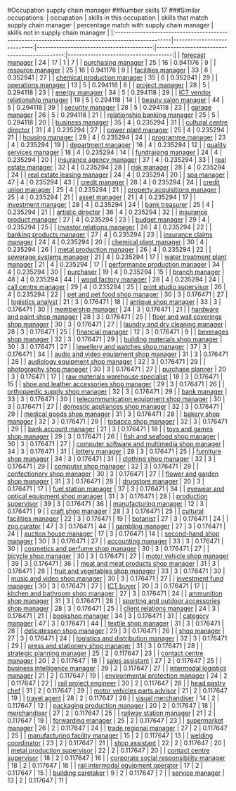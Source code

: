 #Occupation supply chain manager
##Number skills 17
###Similar occupations:
| occupation                                                                                        |   skills in this occupation |   skills that match supply chain manager |   percentage match with supply chain manager |   skills not in supply chain manager |
|:--------------------------------------------------------------------------------------------------|----------------------------:|-----------------------------------------:|---------------------------------------------:|-------------------------------------:|
| [forecast manager](forecast_manager.md)                                                           |                          24 |                                       17 |                                     1        |                                    7 |
| [purchasing manager](purchasing_manager.md)                                                       |                          25 |                                       16 |                                     0.941176 |                                    9 |
| [resource manager](resource_manager.md)                                                           |                          25 |                                       16 |                                     0.941176 |                                    9 |
| [facilities manager](facilities_manager.md)                                                       |                          33 |                                        6 |                                     0.352941 |                                   27 |
| [chemical production manager](chemical_production_manager.md)                                     |                          35 |                                        6 |                                     0.352941 |                                   29 |
| [operations manager](operations_manager.md)                                                       |                          13 |                                        5 |                                     0.294118 |                                    8 |
| [project manager](project_manager.md)                                                             |                          28 |                                        5 |                                     0.294118 |                                   23 |
| [energy manager](energy_manager.md)                                                               |                          34 |                                        5 |                                     0.294118 |                                   29 |
| [ICT vendor relationship manager](ICT_vendor_relationship_manager.md)                             |                          19 |                                        5 |                                     0.294118 |                                   14 |
| [beauty salon manager](beauty_salon_manager.md)                                                   |                          44 |                                        5 |                                     0.294118 |                                   39 |
| [security manager](security_manager.md)                                                           |                          28 |                                        5 |                                     0.294118 |                                   23 |
| [garage manager](garage_manager.md)                                                               |                          26 |                                        5 |                                     0.294118 |                                   21 |
| [relationship banking manager](relationship_banking_manager.md)                                   |                          25 |                                        5 |                                     0.294118 |                                   20 |
| [business manager](business_manager.md)                                                           |                          35 |                                        4 |                                     0.235294 |                                   31 |
| [cultural centre director](cultural_centre_director.md)                                           |                          31 |                                        4 |                                     0.235294 |                                   27 |
| [power plant manager](power_plant_manager.md)                                                     |                          25 |                                        4 |                                     0.235294 |                                   21 |
| [housing manager](housing_manager.md)                                                             |                          28 |                                        4 |                                     0.235294 |                                   24 |
| [programme manager](programme_manager.md)                                                         |                          23 |                                        4 |                                     0.235294 |                                   19 |
| [department manager](department_manager.md)                                                       |                          16 |                                        4 |                                     0.235294 |                                   12 |
| [quality services manager](quality_services_manager.md)                                           |                          18 |                                        4 |                                     0.235294 |                                   14 |
| [fundraising manager](fundraising_manager.md)                                                     |                          24 |                                        4 |                                     0.235294 |                                   20 |
| [insurance agency manager](insurance_agency_manager.md)                                           |                          37 |                                        4 |                                     0.235294 |                                   33 |
| [real estate manager](real_estate_manager.md)                                                     |                          32 |                                        4 |                                     0.235294 |                                   28 |
| [risk manager](risk_manager.md)                                                                   |                          28 |                                        4 |                                     0.235294 |                                   24 |
| [real estate leasing manager](real_estate_leasing_manager.md)                                     |                          24 |                                        4 |                                     0.235294 |                                   20 |
| [spa manager](spa_manager.md)                                                                     |                          47 |                                        4 |                                     0.235294 |                                   43 |
| [credit manager](credit_manager.md)                                                               |                          28 |                                        4 |                                     0.235294 |                                   24 |
| [credit union manager](credit_union_manager.md)                                                   |                          25 |                                        4 |                                     0.235294 |                                   21 |
| [property acquisitions manager](property_acquisitions_manager.md)                                 |                          25 |                                        4 |                                     0.235294 |                                   21 |
| [asset manager](asset_manager.md)                                                                 |                          21 |                                        4 |                                     0.235294 |                                   17 |
| [investment manager](investment_manager.md)                                                       |                          28 |                                        4 |                                     0.235294 |                                   24 |
| [bank treasurer](bank_treasurer.md)                                                               |                          25 |                                        4 |                                     0.235294 |                                   21 |
| [artistic director](artistic_director.md)                                                         |                          36 |                                        4 |                                     0.235294 |                                   32 |
| [insurance product manager](insurance_product_manager.md)                                         |                          27 |                                        4 |                                     0.235294 |                                   23 |
| [budget manager](budget_manager.md)                                                               |                          29 |                                        4 |                                     0.235294 |                                   25 |
| [investor relations manager](investor_relations_manager.md)                                       |                          26 |                                        4 |                                     0.235294 |                                   22 |
| [banking products manager](banking_products_manager.md)                                           |                          27 |                                        4 |                                     0.235294 |                                   23 |
| [insurance claims manager](insurance_claims_manager.md)                                           |                          24 |                                        4 |                                     0.235294 |                                   20 |
| [chemical plant manager](chemical_plant_manager.md)                                               |                          30 |                                        4 |                                     0.235294 |                                   26 |
| [metal production manager](metal_production_manager.md)                                           |                          26 |                                        4 |                                     0.235294 |                                   22 |
| [sewerage systems manager](sewerage_systems_manager.md)                                           |                          21 |                                        4 |                                     0.235294 |                                   17 |
| [water treatment plant manager](water_treatment_plant_manager.md)                                 |                          21 |                                        4 |                                     0.235294 |                                   17 |
| [performance production manager](performance_production_manager.md)                               |                          34 |                                        4 |                                     0.235294 |                                   30 |
| [purchaser](purchaser.md)                                                                         |                          19 |                                        4 |                                     0.235294 |                                   15 |
| [branch manager](branch_manager.md)                                                               |                          48 |                                        4 |                                     0.235294 |                                   44 |
| [wood factory manager](wood_factory_manager.md)                                                   |                          28 |                                        4 |                                     0.235294 |                                   24 |
| [call centre manager](call_centre_manager.md)                                                     |                          29 |                                        4 |                                     0.235294 |                                   25 |
| [print studio supervisor](print_studio_supervisor.md)                                             |                          26 |                                        4 |                                     0.235294 |                                   22 |
| [pet and pet food shop manager](pet_and_pet_food_shop_manager.md)                                 |                          30 |                                        3 |                                     0.176471 |                                   27 |
| [logistics analyst](logistics_analyst.md)                                                         |                          21 |                                        3 |                                     0.176471 |                                   18 |
| [antique shop manager](antique_shop_manager.md)                                                   |                          33 |                                        3 |                                     0.176471 |                                   30 |
| [membership manager](membership_manager.md)                                                       |                          24 |                                        3 |                                     0.176471 |                                   21 |
| [hardware and paint shop manager](hardware_and_paint_shop_manager.md)                             |                          28 |                                        3 |                                     0.176471 |                                   25 |
| [floor and wall coverings shop manager](floor_and_wall_coverings_shop_manager.md)                 |                          30 |                                        3 |                                     0.176471 |                                   27 |
| [laundry and dry cleaning manager](laundry_and_dry_cleaning_manager.md)                           |                          28 |                                        3 |                                     0.176471 |                                   25 |
| [financial manager](financial_manager.md)                                                         |                          12 |                                        3 |                                     0.176471 |                                    9 |
| [beverages shop manager](beverages_shop_manager.md)                                               |                          32 |                                        3 |                                     0.176471 |                                   29 |
| [building materials shop manager](building_materials_shop_manager.md)                             |                          30 |                                        3 |                                     0.176471 |                                   27 |
| [jewellery and watches shop manager](jewellery_and_watches_shop_manager.md)                       |                          37 |                                        3 |                                     0.176471 |                                   34 |
| [audio and video equipment shop manager](audio_and_video_equipment_shop_manager.md)               |                          31 |                                        3 |                                     0.176471 |                                   28 |
| [audiology equipment shop manager](audiology_equipment_shop_manager.md)                           |                          32 |                                        3 |                                     0.176471 |                                   29 |
| [photography shop manager](photography_shop_manager.md)                                           |                          30 |                                        3 |                                     0.176471 |                                   27 |
| [purchase planner](purchase_planner.md)                                                           |                          20 |                                        3 |                                     0.176471 |                                   17 |
| [raw materials warehouse specialist](raw_materials_warehouse_specialist.md)                       |                          18 |                                        3 |                                     0.176471 |                                   15 |
| [shoe and leather accessories shop manager](shoe_and_leather_accessories_shop_manager.md)         |                          29 |                                        3 |                                     0.176471 |                                   26 |
| [orthopaedic supply shop manager](orthopaedic_supply_shop_manager.md)                             |                          32 |                                        3 |                                     0.176471 |                                   29 |
| [bank manager](bank_manager.md)                                                                   |                          33 |                                        3 |                                     0.176471 |                                   30 |
| [telecommunication equipment shop manager](telecommunication_equipment_shop_manager.md)           |                          30 |                                        3 |                                     0.176471 |                                   27 |
| [domestic appliances shop manager](domestic_appliances_shop_manager.md)                           |                          32 |                                        3 |                                     0.176471 |                                   29 |
| [medical goods shop manager](medical_goods_shop_manager.md)                                       |                          31 |                                        3 |                                     0.176471 |                                   28 |
| [bakery shop manager](bakery_shop_manager.md)                                                     |                          32 |                                        3 |                                     0.176471 |                                   29 |
| [tobacco shop manager](tobacco_shop_manager.md)                                                   |                          32 |                                        3 |                                     0.176471 |                                   29 |
| [bank account manager](bank_account_manager.md)                                                   |                          21 |                                        3 |                                     0.176471 |                                   18 |
| [toys and games shop manager](toys_and_games_shop_manager.md)                                     |                          29 |                                        3 |                                     0.176471 |                                   26 |
| [fish and seafood shop manager](fish_and_seafood_shop_manager.md)                                 |                          30 |                                        3 |                                     0.176471 |                                   27 |
| [computer software and multimedia shop manager](computer_software_and_multimedia_shop_manager.md) |                          34 |                                        3 |                                     0.176471 |                                   31 |
| [lottery manager](lottery_manager.md)                                                             |                          28 |                                        3 |                                     0.176471 |                                   25 |
| [furniture shop manager](furniture_shop_manager.md)                                               |                          34 |                                        3 |                                     0.176471 |                                   31 |
| [clothing shop manager](clothing_shop_manager.md)                                                 |                          32 |                                        3 |                                     0.176471 |                                   29 |
| [computer shop manager](computer_shop_manager.md)                                                 |                          32 |                                        3 |                                     0.176471 |                                   29 |
| [confectionery shop manager](confectionery_shop_manager.md)                                       |                          30 |                                        3 |                                     0.176471 |                                   27 |
| [flower and garden shop manager](flower_and_garden_shop_manager.md)                               |                          31 |                                        3 |                                     0.176471 |                                   28 |
| [drugstore manager](drugstore_manager.md)                                                         |                          20 |                                        3 |                                     0.176471 |                                   17 |
| [fuel station manager](fuel_station_manager.md)                                                   |                          37 |                                        3 |                                     0.176471 |                                   34 |
| [eyewear and optical equipment shop manager](eyewear_and_optical_equipment_shop_manager.md)       |                          31 |                                        3 |                                     0.176471 |                                   28 |
| [production supervisor](production_supervisor.md)                                                 |                          39 |                                        3 |                                     0.176471 |                                   36 |
| [manufacturing manager](manufacturing_manager.md)                                                 |                          12 |                                        3 |                                     0.176471 |                                    9 |
| [craft shop manager](craft_shop_manager.md)                                                       |                          28 |                                        3 |                                     0.176471 |                                   25 |
| [cultural facilities manager](cultural_facilities_manager.md)                                     |                          22 |                                        3 |                                     0.176471 |                                   19 |
| [botanist](botanist.md)                                                                           |                          27 |                                        3 |                                     0.176471 |                                   24 |
| [zoo curator](zoo_curator.md)                                                                     |                          47 |                                        3 |                                     0.176471 |                                   44 |
| [gambling manager](gambling_manager.md)                                                           |                          27 |                                        3 |                                     0.176471 |                                   24 |
| [auction house manager](auction_house_manager.md)                                                 |                          17 |                                        3 |                                     0.176471 |                                   14 |
| [second-hand shop manager](second-hand_shop_manager.md)                                           |                          30 |                                        3 |                                     0.176471 |                                   27 |
| [accounting manager](accounting_manager.md)                                                       |                          33 |                                        3 |                                     0.176471 |                                   30 |
| [cosmetics and perfume shop manager](cosmetics_and_perfume_shop_manager.md)                       |                          30 |                                        3 |                                     0.176471 |                                   27 |
| [bicycle shop manager](bicycle_shop_manager.md)                                                   |                          30 |                                        3 |                                     0.176471 |                                   27 |
| [motor vehicle shop manager](motor_vehicle_shop_manager.md)                                       |                          39 |                                        3 |                                     0.176471 |                                   36 |
| [meat and meat products shop manager](meat_and_meat_products_shop_manager.md)                     |                          31 |                                        3 |                                     0.176471 |                                   28 |
| [fruit and vegetables shop manager](fruit_and_vegetables_shop_manager.md)                         |                          33 |                                        3 |                                     0.176471 |                                   30 |
| [music and video shop manager](music_and_video_shop_manager.md)                                   |                          30 |                                        3 |                                     0.176471 |                                   27 |
| [investment fund manager](investment_fund_manager.md)                                             |                          30 |                                        3 |                                     0.176471 |                                   27 |
| [ICT buyer](ICT_buyer.md)                                                                         |                          20 |                                        3 |                                     0.176471 |                                   17 |
| [kitchen and bathroom shop manager](kitchen_and_bathroom_shop_manager.md)                         |                          27 |                                        3 |                                     0.176471 |                                   24 |
| [ammunition shop manager](ammunition_shop_manager.md)                                             |                          31 |                                        3 |                                     0.176471 |                                   28 |
| [sporting and outdoor accessories shop manager](sporting_and_outdoor_accessories_shop_manager.md) |                          28 |                                        3 |                                     0.176471 |                                   25 |
| [client relations manager](client_relations_manager.md)                                           |                          24 |                                        3 |                                     0.176471 |                                   21 |
| [bookshop manager](bookshop_manager.md)                                                           |                          34 |                                        3 |                                     0.176471 |                                   31 |
| [category manager](category_manager.md)                                                           |                          47 |                                        3 |                                     0.176471 |                                   44 |
| [textile shop manager](textile_shop_manager.md)                                                   |                          31 |                                        3 |                                     0.176471 |                                   28 |
| [delicatessen shop manager](delicatessen_shop_manager.md)                                         |                          29 |                                        3 |                                     0.176471 |                                   26 |
| [shop manager](shop_manager.md)                                                                   |                          27 |                                        3 |                                     0.176471 |                                   24 |
| [logistics and distribution manager](logistics_and_distribution_manager.md)                       |                          32 |                                        3 |                                     0.176471 |                                   29 |
| [press and stationery shop manager](press_and_stationery_shop_manager.md)                         |                          31 |                                        3 |                                     0.176471 |                                   28 |
| [strategic planning manager](strategic_planning_manager.md)                                       |                          25 |                                        2 |                                     0.117647 |                                   23 |
| [contact centre manager](contact_centre_manager.md)                                               |                          20 |                                        2 |                                     0.117647 |                                   18 |
| [sales assistant](sales_assistant.md)                                                             |                          27 |                                        2 |                                     0.117647 |                                   25 |
| [business intelligence manager](business_intelligence_manager.md)                                 |                          29 |                                        2 |                                     0.117647 |                                   27 |
| [intermodal logistics manager](intermodal_logistics_manager.md)                                   |                          21 |                                        2 |                                     0.117647 |                                   19 |
| [environmental protection manager](environmental_protection_manager.md)                           |                          24 |                                        2 |                                     0.117647 |                                   22 |
| [rail project engineer](rail_project_engineer.md)                                                 |                          30 |                                        2 |                                     0.117647 |                                   28 |
| [head pastry chef](head_pastry_chef.md)                                                           |                          31 |                                        2 |                                     0.117647 |                                   29 |
| [motor vehicles parts advisor](motor_vehicles_parts_advisor.md)                                   |                          21 |                                        2 |                                     0.117647 |                                   19 |
| [travel agent](travel_agent.md)                                                                   |                          28 |                                        2 |                                     0.117647 |                                   26 |
| [visual merchandiser](visual_merchandiser.md)                                                     |                          14 |                                        2 |                                     0.117647 |                                   12 |
| [packaging production manager](packaging_production_manager.md)                                   |                          20 |                                        2 |                                     0.117647 |                                   18 |
| [merchandiser](merchandiser.md)                                                                   |                          27 |                                        2 |                                     0.117647 |                                   25 |
| [railway station manager](railway_station_manager.md)                                             |                          21 |                                        2 |                                     0.117647 |                                   19 |
| [forwarding manager](forwarding_manager.md)                                                       |                          25 |                                        2 |                                     0.117647 |                                   23 |
| [supermarket manager](supermarket_manager.md)                                                     |                          26 |                                        2 |                                     0.117647 |                                   24 |
| [trade regional manager](trade_regional_manager.md)                                               |                          27 |                                        2 |                                     0.117647 |                                   25 |
| [manufacturing facility manager](manufacturing_facility_manager.md)                               |                          15 |                                        2 |                                     0.117647 |                                   13 |
| [welding coordinator](welding_coordinator.md)                                                     |                          23 |                                        2 |                                     0.117647 |                                   21 |
| [shop assistant](shop_assistant.md)                                                               |                          22 |                                        2 |                                     0.117647 |                                   20 |
| [metal production supervisor](metal_production_supervisor.md)                                     |                          22 |                                        2 |                                     0.117647 |                                   20 |
| [contact centre supervisor](contact_centre_supervisor.md)                                         |                          18 |                                        2 |                                     0.117647 |                                   16 |
| [corporate social responsibility manager](corporate_social_responsibility_manager.md)             |                          18 |                                        2 |                                     0.117647 |                                   16 |
| [rail intermodal equipment operator](rail_intermodal_equipment_operator.md)                       |                          17 |                                        2 |                                     0.117647 |                                   15 |
| [building caretaker](building_caretaker.md)                                                       |                           9 |                                        2 |                                     0.117647 |                                    7 |
| [service manager](service_manager.md)                                                             |                          13 |                                        2 |                                     0.117647 |                                   11 |
